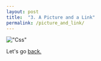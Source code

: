 ```yaml
---
layout: post
title:  "3. A Picture and a Link"
permalink: /picture_and_link/
---
```


!["Css"](https://efteruddannelse.ku.dk/billeder/gen-1100x600/SAMF_1100x600.png?resize=tileslayout)


Let's go [back.](/ToC)